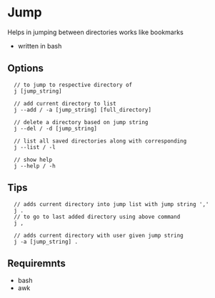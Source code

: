 # Jump

Helps in jumping between directories
works like bookmarks
* written in bash
## Options

```
  // to jump to respective directory of
  j [jump_string]
  
  // add current directory to list
  j --add / -a [jump_string] [full_directory]

  // delete a directory based on jump string
  j --del / -d [jump_string]

  // list all saved directories along with corresponding 
  j --list / -l
  
  // show help 
  j --help / -h
```

## Tips

```
  // adds current directory into jump list with jump string ','
  j .
  // to go to last added directory using above command
  j ,
  
  // adds current directory with user given jump string
  j -a [jump_string] .
```
## Requiremnts
* bash
* awk
